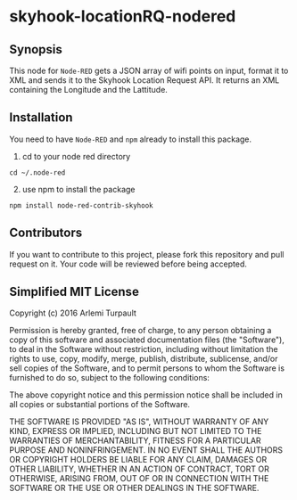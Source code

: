 # skyhook-locationRQ-nodered

## Synopsis

This node for `Node-RED` gets a JSON array of wifi points on input, format it to XML and sends it to the Skyhook Location Request API. 
It returns an XML containing the Longitude and the Lattitude.

## Installation

You need to have `Node-RED` and `npm` already to install this package.
1. cd to your node red directory
``` 
cd ~/.node-red
```
2. use npm to install the package
```
npm install node-red-contrib-skyhook
```

## Contributors

If you want to contribute to this project, please fork this repository and pull request on it. Your code will be reviewed before being accepted.  

## Simplified MIT License

Copyright (c) 2016 Arlemi Turpault

Permission is hereby granted, free of charge, to any person obtaining a copy of this software and associated documentation files (the "Software"), to deal in the Software without restriction, including without limitation the rights to use, copy, modify, merge, publish, distribute, sublicense, and/or sell copies of the Software, and to permit persons to whom the Software is furnished to do so, subject to the following conditions:

The above copyright notice and this permission notice shall be included in all copies or substantial portions of the Software.

THE SOFTWARE IS PROVIDED "AS IS", WITHOUT WARRANTY OF ANY KIND, EXPRESS OR IMPLIED, INCLUDING BUT NOT LIMITED TO THE WARRANTIES OF MERCHANTABILITY, FITNESS FOR A PARTICULAR PURPOSE AND NONINFRINGEMENT. IN NO EVENT SHALL THE AUTHORS OR COPYRIGHT HOLDERS BE LIABLE FOR ANY CLAIM, DAMAGES OR OTHER LIABILITY, WHETHER IN AN ACTION OF CONTRACT, TORT OR OTHERWISE, ARISING FROM, OUT OF OR IN CONNECTION WITH THE SOFTWARE OR THE USE OR OTHER DEALINGS IN THE SOFTWARE.